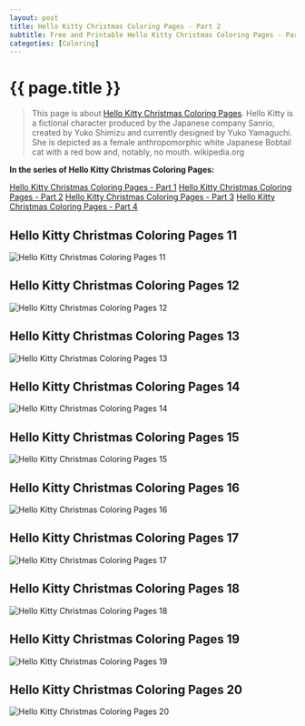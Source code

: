 ```yaml
---
layout: post
title: Hello Kitty Christmas Coloring Pages - Part 2
subtitle: Free and Printable Hello Kitty Christmas Coloring Pages - Part 2
categoties: [Coloring]
---
```

{{ page.title }}
================
> This page is about [Hello Kitty Christmas Coloring Pages](https://hoanghabelle.github.io/). Hello Kitty is a fictional character produced by the Japanese company Sanrio, created by Yuko Shimizu and currently designed by Yuko Yamaguchi. She is depicted as a female anthropomorphic white Japanese Bobtail cat with a red bow and, notably, no mouth. wikipedia.org

**In the series of Hello Kitty Christmas Coloring Pages:**

[Hello Kitty Christmas Coloring Pages - Part 1](https://hoanghabelle.github.io/2017/11/03/Hello-Kitty-Christmas-Coloring-Pages-part-1.html)
[Hello Kitty Christmas Coloring Pages - Part 2](https://hoanghabelle.github.io/2017/11/03/Hello-Kitty-Christmas-Coloring-Pages-part-2.html)
[Hello Kitty Christmas Coloring Pages - Part 3](https://hoanghabelle.github.io/2017/11/03/Hello-Kitty-Christmas-Coloring-Pages-part-3.html)
[Hello Kitty Christmas Coloring Pages - Part 4](https://hoanghabelle.github.io/2017/11/03/Hello-Kitty-Christmas-Coloring-Pages-part-4.html)

## Hello Kitty Christmas Coloring Pages 11
![Hello Kitty Christmas Coloring Pages 11](https://hoanghabelle.github.io/img/Hello-Kitty-Christmas-Coloring-Pages%20(11).jpg "Hello Kitty Christmas Coloring Pages 11")

## Hello Kitty Christmas Coloring Pages 12
![Hello Kitty Christmas Coloring Pages 12](https://hoanghabelle.github.io/img/Hello-Kitty-Christmas-Coloring-Pages%20(12).jpg "Hello Kitty Christmas Coloring Pages 12")

## Hello Kitty Christmas Coloring Pages 13
![Hello Kitty Christmas Coloring Pages 13](https://hoanghabelle.github.io/img/Hello-Kitty-Christmas-Coloring-Pages%20(13).jpg "Hello Kitty Christmas Coloring Pages 13")

## Hello Kitty Christmas Coloring Pages 14
![Hello Kitty Christmas Coloring Pages 14](https://hoanghabelle.github.io/img/Hello-Kitty-Christmas-Coloring-Pages%20(14).jpg "Hello Kitty Christmas Coloring Pages 14")

<script async src="//pagead2.googlesyndication.com/pagead/js/adsbygoogle.js"></script><ins class="adsbygoogle" style="display:block" data-ad-format="fluid" data-ad-layout-key="-8i+1w-dq+e9+ft" data-ad-client="ca-pub-6753140515841889" data-ad-slot="6190446671"></ins> <script> (adsbygoogle = window.adsbygoogle || []).push({}); </script>

## Hello Kitty Christmas Coloring Pages 15
![Hello Kitty Christmas Coloring Pages 15](https://hoanghabelle.github.io/img/Hello-Kitty-Christmas-Coloring-Pages%20(15).jpg "Hello Kitty Christmas Coloring Pages 15")

## Hello Kitty Christmas Coloring Pages 16
![Hello Kitty Christmas Coloring Pages 16](https://hoanghabelle.github.io/img/Hello-Kitty-Christmas-Coloring-Pages%20(16).jpg "Hello Kitty Christmas Coloring Pages 16")

## Hello Kitty Christmas Coloring Pages 17
![Hello Kitty Christmas Coloring Pages 17](https://hoanghabelle.github.io/img/Hello-Kitty-Christmas-Coloring-Pages%20(17).jpg "Hello Kitty Christmas Coloring Pages 17")

## Hello Kitty Christmas Coloring Pages 18
![Hello Kitty Christmas Coloring Pages 18](https://hoanghabelle.github.io/img/Hello-Kitty-Christmas-Coloring-Pages%20(18).jpg "Hello Kitty Christmas Coloring Pages 18")

<script async src="//pagead2.googlesyndication.com/pagead/js/adsbygoogle.js"></script><ins class="adsbygoogle" style="display:block" data-ad-format="fluid" data-ad-layout-key="-8i+1w-dq+e9+ft" data-ad-client="ca-pub-6753140515841889" data-ad-slot="6190446671"></ins> <script> (adsbygoogle = window.adsbygoogle || []).push({}); </script>

## Hello Kitty Christmas Coloring Pages 19
![Hello Kitty Christmas Coloring Pages 19](https://hoanghabelle.github.io/img/Hello-Kitty-Christmas-Coloring-Pages%20(19).jpg "Hello Kitty Christmas Coloring Pages 19")

## Hello Kitty Christmas Coloring Pages 20
![Hello Kitty Christmas Coloring Pages 20](https://hoanghabelle.github.io/img/Hello-Kitty-Christmas-Coloring-Pages%20(20).jpg "Hello Kitty Christmas Coloring Pages 20")

